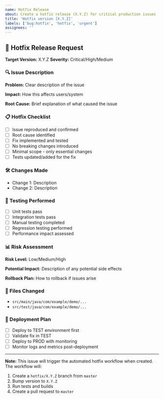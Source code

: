```yaml
---
name: Hotfix Release
about: Create a hotfix release (X.Y.Z) for critical production issues
title: 'Hotfix version [X.Y.Z]'
labels: ['bug:hotfix', 'hotfix', 'urgent']
assignees: ''
---
```


## 🚨 Hotfix Release Request

**Target Version:** X.Y.Z
**Severity:** Critical/High/Medium

### 🔍 Issue Description
<!-- Describe the critical issue that needs immediate fixing -->

**Problem:** Clear description of the issue

**Impact:** How this affects users/system

**Root Cause:** Brief explanation of what caused the issue

### 📋 Hotfix Checklist

- [ ] Issue reproduced and confirmed
- [ ] Root cause identified
- [ ] Fix implemented and tested
- [ ] No breaking changes introduced
- [ ] Minimal scope - only essential changes
- [ ] Tests updated/added for the fix

### 🛠️ Changes Made
<!-- List the specific changes made to fix the issue -->

- Change 1: Description
- Change 2: Description

### 🧪 Testing Performed
<!-- Describe testing done to verify the fix -->

- [ ] Unit tests pass
- [ ] Integration tests pass
- [ ] Manual testing completed
- [ ] Regression testing performed
- [ ] Performance impact assessed

### 📊 Risk Assessment
<!-- Assess the risk of this hotfix -->

**Risk Level:** Low/Medium/High

**Potential Impact:** Description of any potential side effects

**Rollback Plan:** How to rollback if issues arise

### 🔄 Files Changed
<!-- List the key files modified -->

- `src/main/java/com/example/demo/...`
- `src/test/java/com/example/demo/...`

### 🚀 Deployment Plan
<!-- Describe the deployment strategy -->

- [ ] Deploy to TEST environment first
- [ ] Validate fix in TEST
- [ ] Deploy to PROD with monitoring
- [ ] Monitor logs and metrics post-deployment

---

**Note:** This issue will trigger the automated hotfix workflow when created. The workflow will:
1. Create a `hotfix/X.Y.Z` branch from `master`
2. Bump version to `X.Y.Z`
3. Run tests and builds
4. Create a pull request to `master`